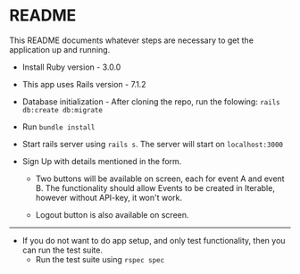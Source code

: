 # README

This README documents whatever steps are necessary to get the application up and running.

* Install Ruby version - 3.0.0
* This app uses Rails version - 7.1.2

* Database initialization - After cloning the repo, run the folowing:
  `rails db:create db:migrate`

* Run `bundle install`

* Start rails server using `rails s`. The server will start on `localhost:3000`

* Sign Up with details mentioned in the form.

  * Two buttons will be available on screen, each for event A and event B. The functionality should allow Events to be created in Iterable, however without API-key, it won't work.

  * Logout button is also available on screen.
____________________________________________________________________________________________

* If you do not want to do app setup, and only test functionality, then you can run the test suite.
  * Run the test suite using `rspec spec`
